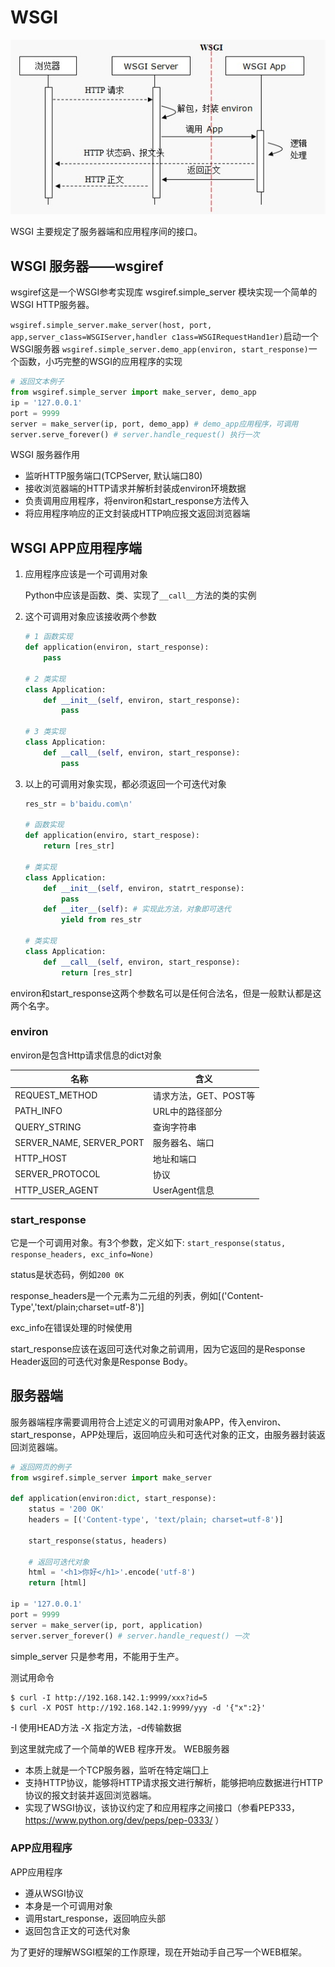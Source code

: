 # WSGI

![WSGI](images/wsgi.jpg "WSGI")

WSGI 主要规定了服务器端和应用程序间的接口。

## WSGI 服务器——wsgiref

wsgiref这是一个WSGI参考实现库
wsgiref.simple_server 模块实现一个简单的WSGI HTTP服务器。

`wsgiref.simple_server.make_server(host, port, app,server_c1ass=WSGIServer,handler c1ass=WSGIRequestHand1er)`启动一个WSGI服务器
`wsgiref.simple_server.demo_app(environ, start_response)`一个函数，小巧完整的WSGI的应用程序的实现

```python
# 返回文本例子
from wsgiref.simple_server import make_server, demo_app
ip = '127.0.0.1'
port = 9999
server = make_server(ip, port, demo_app) # demo_app应用程序，可调用
server.serve_forever() # server.handle_request() 执行一次
```

WSGI 服务器作用

- 监听HTTP服务端口(TCPServer, 默认端口80)
- 接收浏览器端的HTTP请求并解析封装成environ环境数据
- 负责调用应用程序，将environ和start_response方法传入
- 将应用程序响应的正文封装成HTTP响应报文返回浏览器端

## WSGI APP应用程序端

1. 应用程序应该是一个可调用对象

    Python中应该是函数、类、实现了`__call__`方法的类的实例

2. 这个可调用对象应该接收两个参数

    ```python
    # 1 函数实现
    def application(environ, start_response):
        pass

    # 2 类实现
    class Application:
        def __init__(self, environ, start_response):
            pass

    # 3 类实现
    class Application:
        def __call__(self, environ, start_response):
            pass

    ```

3. 以上的可调用对象实现，都必须返回一个可迭代对象

    ```python
    res_str = b'baidu.com\n'

    # 函数实现
    def application(enviro, start_respose):
        return [res_str]

    # 类实现
    class Application:
        def __init__(self, environ, statrt_response):
            pass
        def __iter__(self): # 实现此方法，对象即可迭代
            yield from res_str

    # 类实现
    class Application:
        def __call__(self, environ, start_response):
            return [res_str]

    ```

environ和start_response这两个参数名可以是任何合法名，但是一般默认都是这两个名字。

### environ

environ是包含Http请求信息的dict对象

|名称|含义|
|---|---|
|REQUEST_METHOD|请求方法，GET、POST等|
|PATH_INFO|URL中的路径部分|
|QUERY_STRING|查询字符串|
|SERVER_NAME, SERVER_PORT|服务器名、端口|
|HTTP_HOST|地址和端口|
|SERVER_PROTOCOL|协议|
|HTTP_USER_AGENT|UserAgent信息|

### start_response

它是一个可调用对象。有3个参数，定义如下:
`start_response(status, response_headers, exc_info=None)`

status是状态码，例如`200 0K`

response_headers是一个元素为二元组的列表，例如[('Content-Type','text/plain;charset=utf-8')]

exc_info在错误处理的时候使用

start_response应该在返回可迭代对象之前调用，因为它返回的是Response Header返回的可迭代对象是Response Body。

## 服务器端

服务器端程序需要调用符合上述定义的可调用对象APP，传入environ、start_response，APP处理后，返回响应头和可迭代对象的正文，由服务器封装返回浏览器端。

```python
# 返回网页的例子
from wsgiref.simple_server import make_server

def application(environ:dict, start_response):
    status = '200 OK'
    headers = [('Content-type', 'text/plain; charset=utf-8')]

    start_response(status, headers)

    # 返回可迭代对象
    html = '<h1>你好</h1>'.encode('utf-8')
    return [html]

ip = '127.0.0.1'
port = 9999
server = make_server(ip, port, application)
server.server_forever() # server.handle_request() 一次
```

simple_server 只是参考用，不能用于生产。

测试用命令

```shell
$ curl -I http://192.168.142.1:9999/xxx?id=5
$ curl -X POST http://192.168.142.1:9999/yyy -d '{"x":2}'
```

-I 使用HEAD方法
-X 指定方法，-d传输数据

到这里就完成了一个简单的WEB 程序开发。
WEB服务器

- 本质上就是一个TCP服务器，监听在特定端囗上
- 支持HTTP协议，能够将HTTP请求报文进行解析，能够把响应数据进行HTTP协议的报文封装并返回浏览器端。
- 实现了WSGI协议，该协议约定了和应用程序之间接口（参看PEP333，https://www.python.org/dev/peps/pep-0333/ ）

### APP应用程序

APP应用程序

- 遵从WSGI协议
- 本身是一个可调用对象
- 调用start_response，返回响应头部
- 返回包含正文的可迭代对象

为了更好的理解WSGI框架的工作原理，现在开始动手自己写一个WEB框架。
